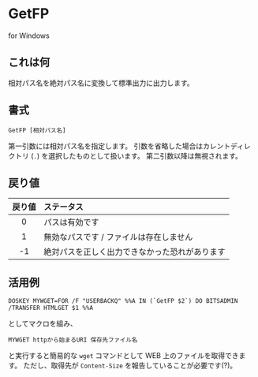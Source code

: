 # GetFP

for Windows

## これは何

相対パス名を絶対パス名に変換して標準出力に出力します。

## 書式

```dos
GetFP [相対パス名]
```

第一引数には相対パス名を指定します。
引数を省略した場合はカレントディレクトリ (`.`) を選択したものとして扱います。
第二引数以降は無視されます。

## 戻り値

戻り値|ステータス
:-:|:-
0|パスは有効です
1|無効なパスです / ファイルは存在しません
-1|絶対パスを正しく出力できなかった恐れがあります

## 活用例

```dos
DOSKEY MYWGET=FOR /F "USERBACKQ" %%A IN (`GetFP $2`) DO BITSADMIN /TRANSFER HTMLGET $1 %%A
```
としてマクロを組み、
```dos
MYWGET httpから始まるURI 保存先ファイル名
```
と実行すると簡易的な `wget` コマンドとして WEB 上のファイルを取得できます。
ただし、取得先が `Content-Size` を報告していることが必要です(?)。
